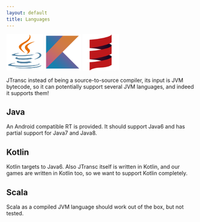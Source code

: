 ```yaml
---
layout: default
title: Languages
---
```


<img src="/languages/java/java-square.svg" style="width:96px;height:96px;" />
<img src="/languages/kotlin/kotlin-square.svg" style="width:96px;height:96px;" />
<img src="/languages/scala/scala-square.svg" style="width:96px;height:96px;" />

JTransc instead of being a source-to-source compiler, its input is JVM bytecode, so
it can potentially support several JVM languages, and indeed it supports them!

## Java

An Android compatible RT is provided. It should support Java6 and has partial support for Java7 and Java8.

## Kotlin

Kotlin targets to Java6. Also JTransc itself is written in Kotlin, and our games are written in Kotlin too,
so we want to support Kotlin completely.

## Scala

Scala as a compiled JVM language should work out of the box, but not tested.
